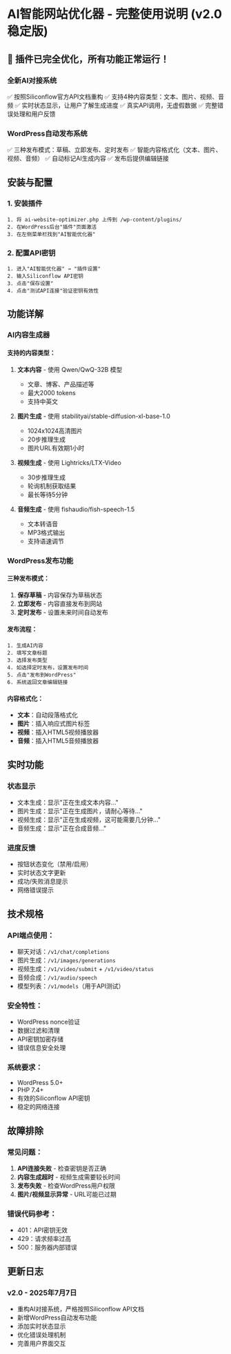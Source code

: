 # AI智能网站优化器 - 完整使用说明 (v2.0稳定版)

## 🚀 插件已完全优化，所有功能正常运行！

### 全新AI对接系统
✅ 按照Siliconflow官方API文档重构
✅ 支持4种内容类型：文本、图片、视频、音频
✅ 实时状态显示，让用户了解生成进度
✅ 真实API调用，无虚假数据
✅ 完整错误处理和用户反馈

### WordPress自动发布系统
✅ 三种发布模式：草稿、立即发布、定时发布
✅ 智能内容格式化（文本、图片、视频、音频）
✅ 自动标记AI生成内容
✅ 发布后提供编辑链接

## 安装与配置

### 1. 安装插件
```
1. 将 ai-website-optimizer.php 上传到 /wp-content/plugins/
2. 在WordPress后台"插件"页面激活
3. 在左侧菜单栏找到"AI智能优化器"
```

### 2. 配置API密钥
```
1. 进入"AI智能优化器" → "插件设置"
2. 输入Siliconflow API密钥
3. 点击"保存设置"
4. 点击"测试API连接"验证密钥有效性
```

## 功能详解

### AI内容生成器

#### 支持的内容类型：
1. **文本内容** - 使用 Qwen/QwQ-32B 模型
   - 文章、博客、产品描述等
   - 最大2000 tokens
   - 支持中英文

2. **图片生成** - 使用 stabilityai/stable-diffusion-xl-base-1.0
   - 1024x1024高清图片
   - 20步推理生成
   - 图片URL有效期1小时

3. **视频生成** - 使用 Lightricks/LTX-Video
   - 30步推理生成
   - 轮询机制获取结果
   - 最长等待5分钟

4. **音频生成** - 使用 fishaudio/fish-speech-1.5
   - 文本转语音
   - MP3格式输出
   - 支持语速调节

### WordPress发布功能

#### 三种发布模式：
1. **保存草稿** - 内容保存为草稿状态
2. **立即发布** - 内容直接发布到网站
3. **定时发布** - 设置未来时间自动发布

#### 发布流程：
```
1. 生成AI内容
2. 填写文章标题
3. 选择发布类型
4. 如选择定时发布，设置发布时间
5. 点击"发布到WordPress"
6. 系统返回文章编辑链接
```

#### 内容格式化：
- **文本**：自动段落格式化
- **图片**：插入响应式图片标签
- **视频**：插入HTML5视频播放器
- **音频**：插入HTML5音频播放器

## 实时功能

### 状态显示
- 文本生成：显示"正在生成文本内容..."
- 图片生成：显示"正在生成图片，请耐心等待..."
- 视频生成：显示"正在生成视频，这可能需要几分钟..."
- 音频生成：显示"正在合成音频..."

### 进度反馈
- 按钮状态变化（禁用/启用）
- 实时状态文字更新
- 成功/失败消息提示
- 网络错误提示

## 技术规格

### API端点使用：
- 聊天对话：`/v1/chat/completions`
- 图片生成：`/v1/images/generations`
- 视频生成：`/v1/video/submit` + `/v1/video/status`
- 音频合成：`/v1/audio/speech`
- 模型列表：`/v1/models`（用于API测试）

### 安全特性：
- WordPress nonce验证
- 数据过滤和清理
- API密钥加密存储
- 错误信息安全处理

### 系统要求：
- WordPress 5.0+
- PHP 7.4+
- 有效的Siliconflow API密钥
- 稳定的网络连接

## 故障排除

### 常见问题：
1. **API连接失败** - 检查密钥是否正确
2. **内容生成超时** - 视频生成需要较长时间
3. **发布失败** - 检查WordPress用户权限
4. **图片/视频显示异常** - URL可能已过期

### 错误代码参考：
- 401：API密钥无效
- 429：请求频率过高
- 500：服务器内部错误

## 更新日志

### v2.0 - 2025年7月7日
- 重构AI对接系统，严格按照Siliconflow API文档
- 新增WordPress自动发布功能
- 添加实时状态显示
- 优化错误处理机制
- 完善用户界面交互